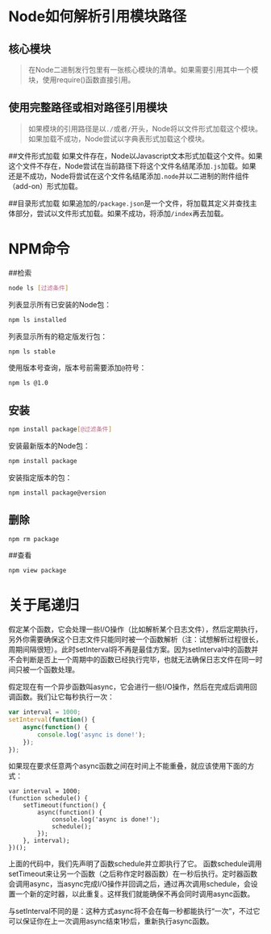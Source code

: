 Node如何解析引用模块路径
===

## 核心模块

> 在Node二进制发行包里有一张核心模块的清单。如果需要引用其中一个模块，使用require()函数直接引用。

## 使用完整路径或相对路径引用模块

> 如果模块的引用路径是以`./`或者`/`开头，Node将以文件形式加载这个模块。如果加载不成功，Node尝试以字典表形式加载这个模块。

##文件形式加载
如果文件存在，Node以Javascript文本形式加载这个文件。如果这个文件不存在，Node尝试在当前路径下将这个文件名结尾添加`.js`加载。如果还是不成功，Node将尝试在这个文件名结尾添加`.node`并以二进制的附件组件（add-on）形式加载。

##目录形式加载
如果追加的`/package.json`是一个文件，将加载其定义并查找主体部分，尝试以文件形式加载。如果不成功，将添加`/index`再去加载。

NPM命令
===
##检索
```bash
node ls [过滤条件]
```
列表显示所有已安装的Node包：
```bash
npm ls installed
```

列表显示所有的稳定版发行包：
```bash
npm ls stable
```

使用版本号查询，版本号前需要添加`@`符号：
```bash
npm ls @1.0
```
## 安装
```bash
npm install package[@过滤条件]
```
安装最新版本的Node包：
```bash
npm install package
```
安装指定版本的包：
```bash
npm install package@version
```

## 删除
```bash
npm rm package
```

##查看
```bash
npm view package
```

关于尾递归
===
假定某个函数，它会处理一些I/O操作（比如解析某个日志文件），然后定期执行，另外你需要确保这个日志文件只能同时被一个函数解析（注：试想解析过程很长，周期间隔很短）。此时setInterval将不再是最佳方案。因为setInterval中的函数并不会判断是否上一个周期中的函数已经执行完毕，也就无法确保日志文件在同一时间只被一个函数处理。

假定现在有一个异步函数叫async，它会进行一些I/O操作，然后在完成后调用回调函数。我们让它每秒执行一次：
```javascript
var interval = 1000;
setInterval(function() {
	async(function() {
		console.log('async is done!');
	});
});
```
如果现在要求任意两个async函数之间在时间上不能重叠，就应该使用下面的方式：
```
var interval = 1000;
(function schedule() {
	setTimeout(function() {
		async(function() {
			console.log('async is done!');
			schedule();
		});
	}, interval);
})();
```
上面的代码中，我们先声明了函数schedule并立即执行了它。 函数schedule调用setTimeout来让另一个函数（之后称作定时器函数）在一秒后执行。定时器函数会调用async，当async完成I/O操作并回调之后，通过再次调用schedule，会设置一个新的定时器，以此重复。这样我们就能确保不再会同时调用async函数。

与setInterval不同的是：这种方式async将不会在每一秒都能执行“一次”，不过它可以保证你在上一次调用async结束1秒后，重新执行async函数。

